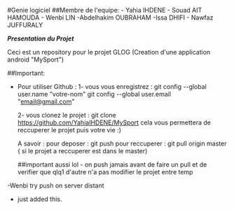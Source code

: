 #Genie logiciel
	##Membre de l'equipe:
		- Yahia IHDENE
		- Souad AIT HAMOUDA
		- Wenbi LIN
		-Abdelhakim OUBRAHAM
		-Issa DHIFI
		- Nawfaz JUFFURALY

***Presentation du Projet***

 Ceci est un repository pour le projet GLOG (Creation d'une application android "MySport")

##Important:

* Pour utiliser Github : 
	1- vous vous enregistrez : git config --global user.name "votre-nom"
	   			   git config --global user.email "email@gmail.com"

	2- vous clonez le projet : git clone https://github.com/YahiaIHDENE/MySport
	 cela vous permettera de reccuperer le projet puis votre vie :)
	 
	 A savoir : 
	 	pour deposer : git push
		pour reccuperer : git pull origin master ( si le projet a reccuperer est dans le master)



	##important aussi lol 
		- on push jamais avant de faire un pull et de verifier que qlq1 d'autre n'a pas modifier le projet entre temp

-Wenbi try push on server distant 	

- just added this.